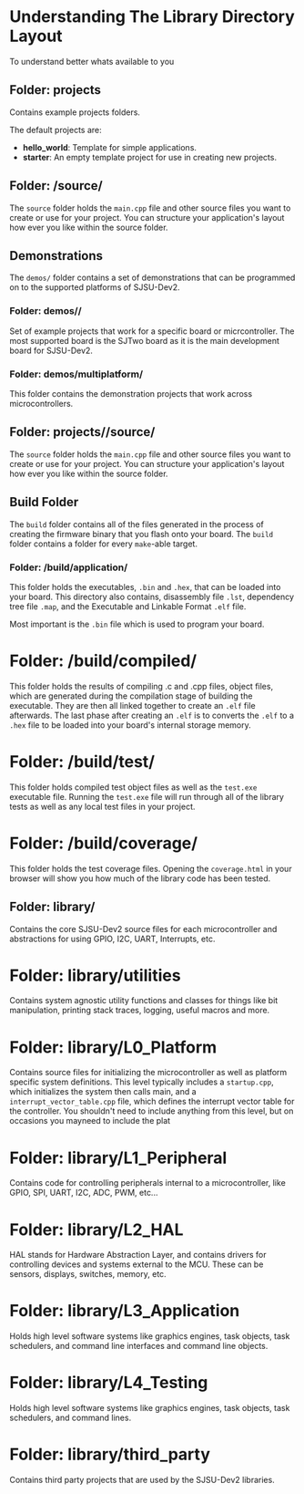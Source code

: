 # Understanding The Library Directory Layout

To understand better whats available to you

## Folder: projects

Contains example projects folders.

The default projects are:

- **hello_world**: Template for simple applications.
- **starter**: An empty template project for use in creating new projects.

## Folder: <project>/source/

The `source` folder holds the `main.cpp` file and other source files you
want to create or use for your project. You can structure your
application's layout how ever you like within the source folder.

## Demonstrations

The `demos/` folder contains a set of demonstrations that can be programmed on to
the supported platforms of SJSU-Dev2.

### Folder: demos/<board>/

Set of example projects that work for a specific board or micrcontroller. The
most supported board is the SJTwo board as it is the main development board for
SJSU-Dev2.

### Folder: demos/multiplatform/

This folder contains the demonstration projects that work across
microcontrollers.

## Folder: projects/<project>/source/

The `source` folder holds the `main.cpp` file and other source files you
want to create or use for your project. You can structure your
application's layout how ever you like within the source folder.

## Build Folder

The `build` folder contains all of the files generated in the process of
creating the firmware binary that you flash onto your board. The `build`
folder contains a folder for every `make`-able target.

### Folder: <project>/build/application/

This folder holds the executables, `.bin` and `.hex`, that can be loaded
into your board. This directory also contains, disassembly file `.lst`,
dependency tree file `.map`, and the Executable and Linkable Format
`.elf` file.

Most important is the `.bin` file which is used to program your board.

# Folder: <project>/build/compiled/

This folder holds the results of compiling .c and .cpp files, object
files, which are generated during the compilation stage of building the
executable. They are then all linked together to create an `.elf` file
afterwards. The last phase after creating an `.elf` is to converts the
`.elf` to a `.hex` file to be loaded into your board's internal storage
memory.

# Folder: <project>/build/test/

This folder holds compiled test object files as well as the `test.exe`
executable file. Running the `test.exe` file will run through all of the
library tests as well as any local test files in your project.

# Folder: <project>/build/coverage/

This folder holds the test coverage files. Opening the `coverage.html`
in your browser will show you how much of the library code has been
tested.

## Folder: library/

Contains the core SJSU-Dev2 source files for each microcontroller and
abstractions for using GPIO, I2C, UART, Interrupts, etc.

# Folder: library/utilities

Contains system agnostic utility functions and classes for things like
bit manipulation, printing stack traces, logging, useful macros and
more.

# Folder: library/L0_Platform

Contains source files for initializing the microcontroller as well as
platform specific system definitions. This level typically includes a
`startup.cpp`, which initializes the system then calls main, and a
`interrupt_vector_table.cpp` file, which defines the interrupt vector
table for the controller. You shouldn't need to include anything from
this level, but on occasions you mayneed to include the plat

# Folder: library/L1_Peripheral

Contains code for controlling peripherals internal to a microcontroller,
like GPIO, SPI, UART, I2C, ADC, PWM, etc...

# Folder: library/L2_HAL

HAL stands for Hardware Abstraction Layer, and contains drivers for
controlling devices and systems external to the MCU. These can be
sensors, displays, switches, memory, etc.

# Folder: library/L3_Application

Holds high level software systems like graphics engines, task objects,
task schedulers, and command line interfaces and command line objects.

# Folder: library/L4_Testing

Holds high level software systems like graphics engines, task objects,
task schedulers, and command lines.

# Folder: library/third_party

Contains third party projects that are used by the SJSU-Dev2 libraries.